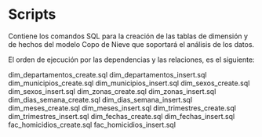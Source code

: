 # Scripts
Contiene los comandos SQL para la creación de las tablas de dimensión y de hechos del modelo Copo de Nieve que soportará el análisis de los datos.

El orden de ejecución por las dependencias y las relaciones, es el siguiente:

dim_departamentos_create.sql
dim_departamentos_insert.sql
dim_municipios_create.sql
dim_municipios_insert.sql
dim_sexos_create.sql
dim_sexos_insert.sql
dim_zonas_create.sql
dim_zonas_insert.sql
dim_dias_semana_create.sql
dim_dias_semana_insert.sql
dim_meses_create.sql
dim_meses_insert.sql
dim_trimestres_create.sql
dim_trimestres_insert.sql
dim_fechas_create.sql
dim_fechas_insert.sql
fac_homicidios_create.sql
fac_homicidios_insert.sql
